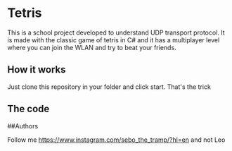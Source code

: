 # Tetris
This is a school project developed to understand UDP transport protocol. It is made with the classic game of tetris in C# 
and it has a multiplayer level where you can join the WLAN and try to beat your friends.

## How it works
Just clone this repository in your folder and click start. That's the trick

## The code

##Authors

Follow me https://www.instagram.com/sebo_the_tramp/?hl=en and not Leo
